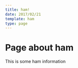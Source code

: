 ```yaml
---
title: ham!
date: 2017/02/21
template: ham
type: page
---
```

# Page about ham

This is some ham information